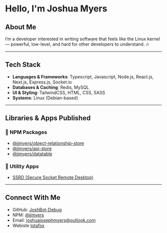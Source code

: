 # Hello, I'm Joshua Myers

## About Me
I’m a developer interested in writing software that feels like the Linux kernel — powerful, low-level, and hard for other developers to understand. 🔥

---

## Tech Stack
- **Languages & Frameworks**: Typescript, Javascript, Node.js, React.js, Next.js, Express.js, Socket.io  
- **Databases & Caching**: Redis, MySQL  
- **UI & Styling**: TailwindCSS, HTML, CSS, SASS  
- **Systems**: Linux (Debian-based)  

---

## Libraries & Apps Published

### 🔹 NPM Packages
- [@jjmyers/object-relationship-store](https://www.npmjs.com/package/@jjmyers/object-relationship-store)  
- [@jjmyers/api-store](https://www.npmjs.com/package/@jjmyers/api-store)  
- [@jjmyers/datatable](https://www.npmjs.com/package/@jjmyers/datatable)  

### 🔹 Utility Apps
- [SSRD (Secure Socket Remote Desktop)](https://github.com/JoshBot-Debug/ssrd)  

---

## Connect With Me
- GitHub: [JoshBot-Debug](https://github.com/JoshBot-Debug)  
- NPM: [@jjmyers](https://www.npmjs.com/~jjmyers)
- Email: [joshuajosephmyers@outlook.com](mailto:joshuajosephmyers@outlook.com)
- Webiste [Iotafox](https://iotafox.com/)
